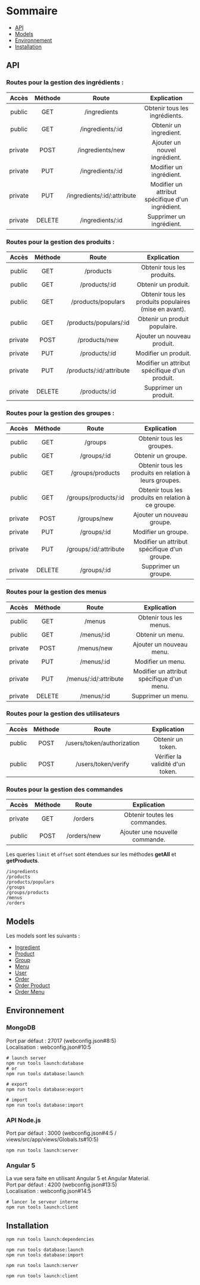 # Sommaire

- [API](#api)  
- [Models](#models)  
- [Environnement](#environnement)  
- [Installation](#installation)  

## API

### Routes pour la gestion des ingrédients :

|  Accès  | Méthode |            Route            |                         Explication                         |
|:-------:|:-------:|:---------------------------:|:-----------------------------------------------------------:|
| public  | GET     | /ingredients                | Obtenir tous les ingrédients.                               |
| public  | GET     | /ingredients/:id            | Obtenir un ingredient.                                      |
| private | POST    | /ingredients/new            | Ajouter un nouvel ingrédient.                               |
| private | PUT     | /ingredients/:id            | Modifier un ingrédient.                                     |
| private | PUT     | /ingredients/:id/:attribute | Modifier un attribut spécifique d'un ingrédient.            |
| private | DELETE  | /ingredients/:id            | Supprimer un ingrédient.                                    |

### Routes pour la gestion des produits :

|  Accès  | Méthode |           Route          |                        Explication                        |
|:-------:|:-------:|:------------------------:|:---------------------------------------------------------:|
| public  | GET     | /products                | Obtenir tous les produits.                                |
| public  | GET     | /products/:id            | Obtenir un produit.                                       |
| public  | GET     | /products/populars       | Obtenir tous les produits populaires (mise en avant).     |
| public  | GET     | /products/populars/:id   | Obtenir un produit populaire.                             |
| private | POST    | /products/new            | Ajouter un nouveau produit.                               |
| private | PUT     | /products/:id            | Modifier un produit.                                      |
| private | PUT     | /products/:id/:attribute | Modifier un attribut spécifique d'un produit.             |
| private | DELETE  | /products/:id            | Supprimer un produit.                                     |

### Routes pour la gestion des groupes :

|  Accès  | Méthode |          Route         |                        Explication                       |
|:-------:|:-------:|:----------------------:|:--------------------------------------------------------:|
| public  | GET     | /groups                | Obtenir tous les groupes.                                |
| public  | GET     | /groups/:id            | Obtenir un groupe.                                       |
| public  | GET     | /groups/products       | Obtenir tous les produits en relation à leurs groupes.   |
| public  | GET     | /groups/products/:id   | Obtenir tous les produits en relation à ce groupe.       |
| private | POST    | /groups/new            | Ajouter un nouveau groupe.                               |
| private | PUT     | /groups/:id            | Modifier un groupe.                                      |
| private | PUT     | /groups/:id/:attribute | Modifier un attribut spécifique d'un groupe.             |
| private | DELETE  | /groups/:id            | Supprimer un groupe.                                     |

### Routes pour la gestion des menus

|  Accès  | Méthode |         Route         |                 Explication                |
|:-------:|:-------:|:---------------------:|:------------------------------------------:|
| public  | GET     | /menus                | Obtenir tous les menus.                    |
| public  | GET     | /menus/:id            | Obtenir un menu.                           |
| private | POST    | /menus/new            | Ajouter un nouveau menu.                   |
| private | PUT     | /menus/:id            | Modifier un menu.                          |
| private | PUT     | /menus/:id/:attribute | Modifier un attribut spécifique d'un menu. |
| private | DELETE  | /menus/:id            | Supprimer un menu.                         |

### Routes pour la gestion des utilisateurs

|  Accès  | Méthode |            Route           |            Explication          |
|:-------:|:-------:|:--------------------------:|:-------------------------------:|
| public  | POST    | /users/token/authorization | Obtenir un token.               |
| public  | POST    | /users/token/verify        | Vérifier la validité d'un token.|

### Routes pour la gestion des commandes

|  Accès  | Méthode |            Route           |            Explication          |
|:-------:|:-------:|:--------------------------:|:-------------------------------:|
| private | GET     | /orders                    | Obtenir toutes les commandes.   |
| public  | POST    | /orders/new                | Ajouter une nouvelle commande.  |

Les queries ``limit`` et ``offset`` sont étendues sur les méthodes __getAll__ et __getProducts__.  

```shell
/ingredients
/products
/products/populars
/groups
/groups/products
/menus
/orders
```

## Models

Les models sont les suivants :  
 - [Ingredient](models/Ingredient.js)  
 - [Product](models/Product.js)  
 - [Group](models/Group.js)  
 - [Menu](models/Menu.js)  
 - [User](models/User.js)  
 - [Order](models/Order.js)  
 - [Order Product](models/OrderProduct.js)  
 - [Order Menu](models/OrderMenu.js)  

## Environnement

### MongoDB

Port par défaut : 27017 (webconfig.json#8:5)  
Localisation : webconfig.json#10:5  

```shell
# launch server
npm run tools launch:database
# or
npm run tools database:launch
```

```shell
# export
npm run tools database:export
  
# import
npm run tools database:import
```

### API Node.js

Port par défaut : 3000 (webconfig.json#4:5 / views/src/app/views/Globals.ts#10:5)  

```shell
npm run tools launch:server
```

### Angular 5

La vue sera faite en utilisant Angular 5 et Angular Material.  
Port par défaut : 4200 (webconfig.json#13:5)  
Localisation : webconfig.json#14:5  

```shell
# lancer le serveur interne
npm run tools launch:client
```

## Installation

```shell
npm run tools launch:dependencies

npm run tools database:launch
npm run tools database:import

npm run tools launch:server

npm run tools launch:client
```
